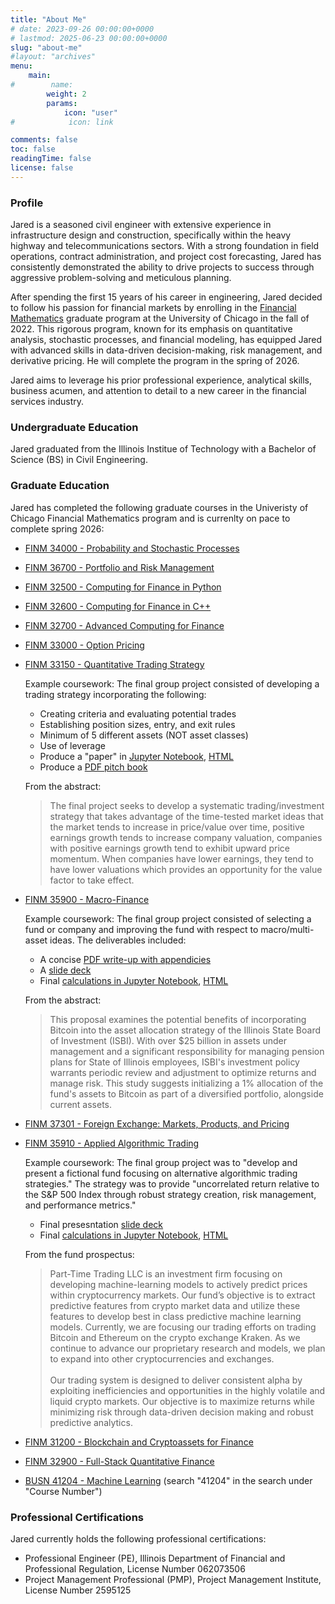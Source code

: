 ```yaml
---
title: "About Me"
# date: 2023-09-26 00:00:00+0000
# lastmod: 2025-06-23 00:00:00+0000
slug: "about-me"
#layout: "archives"
menu:
    main:
#        name: 
        weight: 2
        params:
            icon: "user"
#            icon: link

comments: false
toc: false
readingTime: false
license: false
---
```


### Profile

Jared is a seasoned civil engineer with extensive experience in infrastructure design and construction, specifically within the heavy highway and telecommunications sectors. With a strong foundation in field operations, contract administration, and project cost forecasting, Jared has consistently demonstrated the ability to drive projects to success through aggressive problem-solving and meticulous planning.

After spending the first 15 years of his career in engineering, Jared decided to follow his passion for financial markets by enrolling in the [Financial Mathematics](https://finmath.uchicago.edu/) graduate program at the University of Chicago in the fall of 2022. This rigorous program, known for its emphasis on quantitative analysis, stochastic processes, and financial modeling, has equipped Jared with advanced skills in data-driven decision-making, risk management, and derivative pricing. He will complete the program in the spring of 2026.

Jared aims to leverage his prior professional experience, analytical skills, business acumen, and attention to detail to a new career in the financial services industry.

### Undergraduate Education

Jared graduated from the Illinois Institue of Technology with a Bachelor of Science (BS) in Civil Engineering.

### Graduate Education

Jared has completed the following graduate courses in the Univeristy of Chicago Financial Mathematics program and is currenlty on pace to complete spring 2026:

* [FINM 34000 - Probability and Stochastic Processes](https://finmath.uchicago.edu/curriculum/required-courses/finm-34000/)
* [FINM 36700 - Portfolio and Risk Management](https://finmath.uchicago.edu/curriculum/required-courses/finm-36700/)
* [FINM 32500 - Computing for Finance in Python](https://finmath.uchicago.edu/curriculum/required-courses/finm-32500/)
* [FINM 32600 - Computing for Finance in C++](https://finmath.uchicago.edu/curriculum/degree-concentrations/financial-computing/finm-32600/)
* [FINM 32700 - Advanced Computing for Finance](https://finmath.uchicago.edu/curriculum/degree-concentrations/financial-computing/finm-32700/)
* [FINM 33000 - Option Pricing](https://finmath.uchicago.edu/curriculum/required-courses/finm-33000-mathematical-foundations-of-option-pricing/)
* [FINM 33150 - Quantitative Trading Strategy](https://finmath.uchicago.edu/curriculum/degree-concentrations/trading/finm-33150/)

    Example coursework: The final group project consisted of developing a trading strategy incorporating the following:

    * Creating criteria and evaluating potential trades
    * Establishing position sizes, entry, and exit rules
    * Minimum of 5 different assets (NOT asset classes)
    * Use of leverage
    * Produce a "paper" in [Jupyter Notebook](QTS_Project_REDACTED_REDACTED_Szajkowski.ipynb), [HTML](QTS_Project_REDACTED_REDACTED_Szajkowski.html)
    * Produce a [PDF pitch book](QTS_Project_Pitch_Book_REDACTED_REDACTED_Szajkowski.pdf)

    From the abstract:

    > The final project seeks to develop a systematic trading/investment strategy that takes advantage of the time-tested market ideas that the market tends to increase in price/value over time, positive earnings growth tends to increase company valuation, companies with positive earnings growth tend to exhibit upward price momentum. When companies have lower earnings, they tend to have lower valuations which provides an opportunity for the value factor to take effect.

* [FINM 35900 - Macro-Finance](https://finmath.uchicago.edu/curriculum/degree-concentrations/trading/finm-35900/)

    Example coursework: The final group project consisted of selecting a fund or company and improving the fund with respect to macro/multi-asset ideas. The deliverables included:

    * A concise [PDF write-up with appendicies](FINM35900_ProjectWriteUp_Szajkowski_REDACTED_REDACTED_Final.pdf)
    * A [slide deck](FINM35900_ProjectSlides_Szajkowski_REDACTED_REDACTED_Final.pdf)
    * Final [calculations in Jupyter Notebook](FINM35900_ProjectCalcs_Szajkowski_REDACTED_REDACTED_Final.ipynb), [HTML](FINM35900_ProjectCalcs_Szajkowski_REDACTED_REDACTED_Final.html)
    
    From the abstract:

    > This proposal examines the potential benefits of incorporating Bitcoin into the asset allocation strategy of the Illinois State Board of Investment (ISBI). With over $25 billion in assets under management and a significant responsibility for managing pension plans for State of Illinois employees, ISBI's investment policy warrants periodic review and adjustment to optimize returns and manage risk. This study suggests initializing a 1% allocation of the fund's assets to Bitcoin as part of a diversified portfolio, alongside current assets.

* [FINM 37301 - Foreign Exchange: Markets, Products, and Pricing](https://finmath.uchicago.edu/curriculum/degree-concentrations/rates-and-credit/finm-37301/)
* [FINM 35910 - Applied Algorithmic Trading](https://finmath.uchicago.edu/curriculum/degree-concentrations/trading/finm-35910/)

    Example coursework: The final group project was to "develop and present a fictional fund focusing on alternative algorithmic trading strategies." The strategy was to provide "uncorrelated return relative to the S&P 500 Index through robust strategy creation, risk management, and performance metrics."

    * Final presesntation [slide deck](finm_35910_final_presentation_Johnson_Holt_Szajkowski.pdf)
    * Final [calculations in Jupyter Notebook](finm_35910_ML_Strat_ZJ_JRS.ipynb), [HTML](finm_35910_ML_Strat_ZJ_JRS.html)
    
    From the fund prospectus:

    > Part-Time Trading LLC is an investment firm focusing on developing machine-learning models to actively
predict prices within cryptocurrency markets. Our fundʼs objective is to extract predictive features from
crypto market data and utilize these features to develop best in class predictive machine learning models.
Currently, we are focusing our trading efforts on trading Bitcoin and Ethereum on the crypto exchange
Kraken. As we continue to advance our proprietary research and models, we plan to expand into other
cryptocurrencies and exchanges.</br></br>Our trading system is designed to deliver consistent alpha by exploiting inefficiencies and opportunities
in the highly volatile and liquid crypto markets. Our objective is to maximize returns while minimizing risk
through data-driven decision making and robust predictive analytics.

* [FINM 31200 - Blockchain and Cryptoassets for Finance](https://finmath.uchicago.edu/curriculum/degree-concentrations/rates-and-credit/finm-31200/)
* [FINM 32900 - Full-Stack Quantitative Finance](https://finmath.uchicago.edu/curriculum/degree-concentrations/financial-computing/finm-32900/)
* [BUSN 41204 - Machine Learning](https://apps.chicagobooth.edu/PublicApps/CourseSearch/CourseSearchFilter) (search "41204" in the search under "Course Number")

### Professional Certifications

Jared currently holds the following professional certifications:

* Professional Engineer (PE), Illinois Department of Financial and Professional Regulation, License Number 062073506
* Project Management Professional (PMP), Project Management Institute, License Number 2595125
